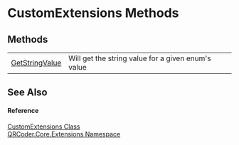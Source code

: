 # CustomExtensions Methods




## Methods
<table>
<tr>
<td><a href="M_QRCoder_Core_Extensions_CustomExtensions_GetStringValue.md">GetStringValue</a></td>
<td>Will get the string value for a given enum's value</td></tr>
</table>

## See Also


#### Reference
<a href="T_QRCoder_Core_Extensions_CustomExtensions.md">CustomExtensions Class</a>  
<a href="N_QRCoder_Core_Extensions.md">QRCoder.Core.Extensions Namespace</a>  
